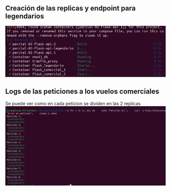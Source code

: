 ## Creación de las replicas y endpoint para legendarios

![image.png](imgs/image.png)

## Logs de las peticiones a los vuelos comerciales
Se puede ver como en cada peticion se dividen en las 2 replicas
![image.png](imgs/image%20copy.png)
